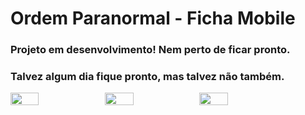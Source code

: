 # Ordem Paranormal - Ficha Mobile

### Projeto em desenvolvimento! Nem perto de ficar pronto.
### Talvez algum dia fique pronto, mas talvez não também.


<div style="display: flex; flex-direction: row">
    <img src="https://github.com/luczz1/ordemparanormal-mobilesheet/assets/63828861/43a4a93f-a21a-43b2-95cd-5423ed57e176" style="width: 30%"/>
  <img src="https://github.com/luczz1/ordemparanormal-mobilesheet/assets/63828861/2095847d-170d-4863-938d-c4f992495d80" style="width: 30%"/>
  <img src="https://github.com/luczz1/ordemparanormal-mobilesheet/assets/63828861/6c4c6aff-299b-431f-9446-746c10f53ec4" style="width: 30%"/>
  </div>
